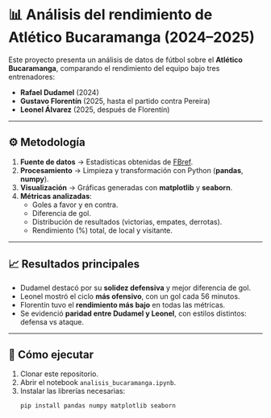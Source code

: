 # 📊 Análisis del rendimiento de Atlético Bucaramanga (2024–2025)

Este proyecto presenta un análisis de datos de fútbol sobre el **Atlético Bucaramanga**, comparando el rendimiento del equipo bajo tres entrenadores:

- **Rafael Dudamel** (2024)  
- **Gustavo Florentín** (2025, hasta el partido contra Pereira)  
- **Leonel Álvarez** (2025, después de Florentín)  

---

## ⚙️ Metodología

1. **Fuente de datos** → Estadísticas obtenidas de [FBref](https://fbref.com).  
2. **Procesamiento** → Limpieza y transformación con Python (**pandas**, **numpy**).  
3. **Visualización** → Gráficas generadas con **matplotlib** y **seaborn**.  
4. **Métricas analizadas**:  
   - Goles a favor y en contra.  
   - Diferencia de gol.  
   - Distribución de resultados (victorias, empates, derrotas).  
   - Rendimiento (%) total, de local y visitante.  

---

## 📈 Resultados principales

- Dudamel destacó por su **solidez defensiva** y mejor diferencia de gol.  
- Leonel mostró el ciclo **más ofensivo**, con un gol cada 56 minutos.  
- Florentín tuvo el **rendimiento más bajo** en todas las métricas.  
- Se evidenció **paridad entre Dudamel y Leonel**, con estilos distintos:  
  defensa vs ataque.  

---

## 🚀 Cómo ejecutar

1. Clonar este repositorio.  
2. Abrir el notebook `analisis_bucaramanga.ipynb`.  
3. Instalar las librerías necesarias:  
   ```bash
   pip install pandas numpy matplotlib seaborn
